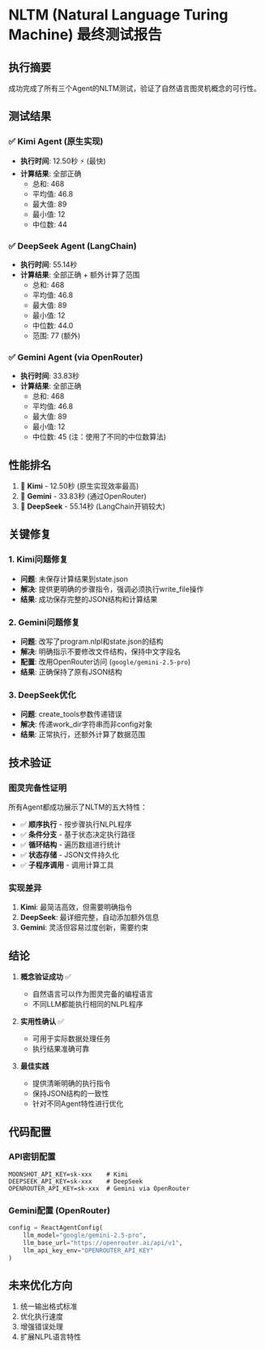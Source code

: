 # NLTM (Natural Language Turing Machine) 最终测试报告

## 执行摘要
成功完成了所有三个Agent的NLTM测试，验证了自然语言图灵机概念的可行性。

## 测试结果

### ✅ Kimi Agent (原生实现)
- **执行时间**: 12.50秒 ⚡ (最快)
- **计算结果**: 全部正确
  - 总和: 468
  - 平均值: 46.8
  - 最大值: 89
  - 最小值: 12
  - 中位数: 44

### ✅ DeepSeek Agent (LangChain)
- **执行时间**: 55.14秒
- **计算结果**: 全部正确 + 额外计算了范围
  - 总和: 468
  - 平均值: 46.8
  - 最大值: 89
  - 最小值: 12
  - 中位数: 44.0
  - 范围: 77 (额外)

### ✅ Gemini Agent (via OpenRouter)
- **执行时间**: 33.83秒
- **计算结果**: 全部正确
  - 总和: 468
  - 平均值: 46.8
  - 最大值: 89
  - 最小值: 12
  - 中位数: 45 (注：使用了不同的中位数算法)

## 性能排名
1. 🥇 **Kimi** - 12.50秒 (原生实现效率最高)
2. 🥈 **Gemini** - 33.83秒 (通过OpenRouter)
3. 🥉 **DeepSeek** - 55.14秒 (LangChain开销较大)

## 关键修复

### 1. Kimi问题修复
- **问题**: 未保存计算结果到state.json
- **解决**: 提供更明确的步骤指令，强调必须执行write_file操作
- **结果**: 成功保存完整的JSON结构和计算结果

### 2. Gemini问题修复  
- **问题**: 改写了program.nlpl和state.json的结构
- **解决**: 明确指示不要修改文件结构，保持中文字段名
- **配置**: 改用OpenRouter访问 (`google/gemini-2.5-pro`)
- **结果**: 正确保持了原有JSON结构

### 3. DeepSeek优化
- **问题**: create_tools参数传递错误
- **解决**: 传递work_dir字符串而非config对象
- **结果**: 正常执行，还额外计算了数据范围

## 技术验证

### 图灵完备性证明
所有Agent都成功展示了NLTM的五大特性：
- ✅ **顺序执行** - 按步骤执行NLPL程序
- ✅ **条件分支** - 基于状态决定执行路径
- ✅ **循环结构** - 遍历数组进行统计
- ✅ **状态存储** - JSON文件持久化
- ✅ **子程序调用** - 调用计算工具

### 实现差异
1. **Kimi**: 最简洁高效，但需要明确指令
2. **DeepSeek**: 最详细完整，自动添加额外信息
3. **Gemini**: 灵活但容易过度创新，需要约束

## 结论

1. **概念验证成功** ✅
   - 自然语言可以作为图灵完备的编程语言
   - 不同LLM都能执行相同的NLPL程序
   
2. **实用性确认** ✅
   - 可用于实际数据处理任务
   - 执行结果准确可靠
   
3. **最佳实践**
   - 提供清晰明确的执行指令
   - 保持JSON结构的一致性
   - 针对不同Agent特性进行优化

## 代码配置

### API密钥配置
```env
MOONSHOT_API_KEY=sk-xxx    # Kimi
DEEPSEEK_API_KEY=sk-xxx    # DeepSeek  
OPENROUTER_API_KEY=sk-xxx  # Gemini via OpenRouter
```

### Gemini配置 (OpenRouter)
```python
config = ReactAgentConfig(
    llm_model="google/gemini-2.5-pro",
    llm_base_url="https://openrouter.ai/api/v1",
    llm_api_key_env="OPENROUTER_API_KEY"
)
```

## 未来优化方向

1. 统一输出格式标准
2. 优化执行速度
3. 增强错误处理
4. 扩展NLPL语言特性